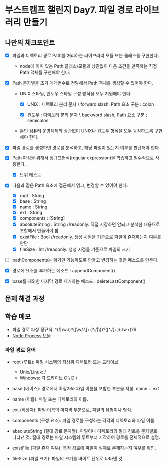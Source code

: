 # 부스트캠프 챌린지 Day7. 파일 경로 라이브러리 만들기

## 나만의 체크포인트

-   [x] 파일과 디렉토리 경로 Path를 처리하는 라이브러리 모듈 또는 클래스를 구현한다.

    -   node에 이미 있는 Path 클래스/모듈과 상관없이 다음 조건을 만족하는 직접 Path 객체를 구현해야 한다.

-   [x] Path 문자열을 초기 매개변수로 전달해서 Path 객체를 생성할 수 있어야 한다.

    -   UNIX 스타일, 윈도우 스타일 구성 방식을 모두 지원해야 한다.

        -   [x] UNIX : 디렉토리 분리 문자 / forward slash, Path 요소 구분 : colon

        -   [x] 윈도우 : 디렉토리 분리 문자 \ backword slash, Path 요소 구분 ; semicolon

    -   본인 컴퓨터 운영체제와 상관없이 UNIX나 윈도우 형식을 모두 동작하도록 구현해야 한다.

-   [x] 파일 경로를 생성하면 경로를 분석하고, 해당 파일이 있는지 여부를 판단해야 한다.
-   [x] Path 파싱을 위해서 정규표현식(regular expression)을 학습하고 필수적으로 사용한다.
    -   [x] 단위 테스트
-   [x] 다음과 같은 Path 요소에 접근해서 읽고, 변경할 수 있어야 한다.

    -   [x] root : String
    -   [x] base : String
    -   [x] name : String
    -   [x] ext : String
    -   [x] components : [String]
    -   [x] absoluteString : String //readonly. 직접 저장하면 안되고 분석한 내용으로 조합해서 만들어야 함
    -   [x] existFile : Bool //readonly. 생성 시점을 기준으로 파일이 존재하는지 여부를 판단
    -   [x] fileSize : Int //readonly. 생성 시점을 기준으로 파일의 크기

-   [ ] pathComponents는 읽기만 가능하도록 만들고 변경하는 것은 메소드를 만든다.

-   [x] 경로에 요소를 추가하는 메소드 : appendComponent()

-   [x] base를 제외한 마지막 경로 제거하는 메소드 : deleteLastComponent()

## 문제 해결 과정

## 학습 메모

-   파일 경로 파싱 정규식: ^(\/|\w:\\)?([\w\/\.\\]+(?:\/|\\))?([^./]+)(\.\w+)?$
-   [Node Process 모듈](https://nodejs.org/api/process.html)

### 파일 경로 용어

-   root (루트): 파일 시스템의 최상위 디렉토리 또는 드라이브.

    -   Unix/Linux: /
    -   Windows: 각 드라이브 C:\ D:\

-   base (베이스): 경로에서 확장자와 파일 이름을 포함한 부분을 지칭. name + ext

-   name (이름): 파일 또는 디렉토리의 이름.

-   ext (확장자): 파일 이름의 마지막 부분으로, 파일의 유형이나 형식.

-   components (구성 요소): 파일 경로를 구성하는 각각의 디렉토리와 파일 이름.

-   absoluteString (절대 경로 문자열): 파일이나 디렉토리의 절대 경로를 문자열로 나타낸 것. 절대 경로는 파일 시스템의 루트부터 시작하여 경로를 전체적으로 설명.

-   existFile (파일 존재 여부): 특정 경로에 파일이 실제로 존재하는지 여부를 확인.

-   fileSize (파일 크기): 파일의 크기를 바이트 단위로 나타낸 것.
